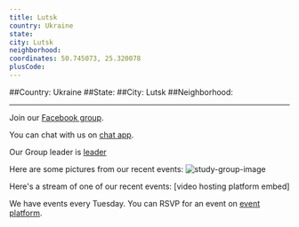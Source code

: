 ```yaml
---
title: Lutsk
country: Ukraine
state: 
city: Lutsk
neighborhood: 
coordinates: 50.745073, 25.320078
plusCode:
---
```


##Country: Ukraine
##State: 
##City: Lutsk
##Neighborhood: 
*****
Join our [Facebook group](https://www.facebook.com/groups/free.code.camp.lutsk).

You can chat with us on [chat app]().

Our Group leader is [leader]()

Here are some pictures from our recent events:
![study-group-image]()

Here's a stream of one of our recent events:
[video hosting platform embed]

We have events every Tuesday. You can RSVP for an event on [event platform]().
